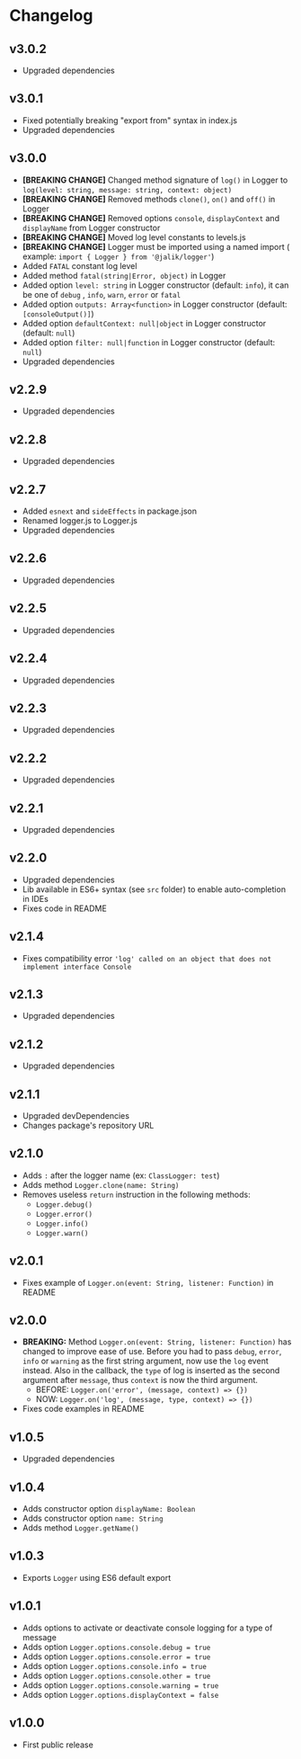 # Changelog

## v3.0.2

- Upgraded dependencies

## v3.0.1

- Fixed potentially breaking "export from" syntax in index.js
- Upgraded dependencies

## v3.0.0

- **[BREAKING CHANGE]** Changed method signature of `log()` in Logger
  to `log(level: string, message: string, context: object)`
- **[BREAKING CHANGE]** Removed methods `clone()`, `on()` and `off()` in Logger
- **[BREAKING CHANGE]** Removed options `console`, `displayContext` and `displayName` from Logger
  constructor
- **[BREAKING CHANGE]** Moved log level constants to levels.js
- **[BREAKING CHANGE]** Logger must be imported using a named import (
  example: `import { Logger } from '@jalik/logger'`)
- Added `FATAL` constant log level
- Added method `fatal(string|Error, object)` in Logger
- Added option `level: string` in Logger constructor (default: `info`), it can be one of `debug`
  , `info`, `warn`, `error` or `fatal`
- Added option `outputs: Array<function>` in Logger constructor (default: `[consoleOutput()]`)
- Added option `defaultContext: null|object` in Logger constructor (default: `null`)
- Added option `filter: null|function` in Logger constructor (default: `null`)
- Upgraded dependencies

## v2.2.9

- Upgraded dependencies

## v2.2.8

- Upgraded dependencies

## v2.2.7

- Added `esnext` and `sideEffects` in package.json
- Renamed logger.js to Logger.js
- Upgraded dependencies

## v2.2.6

- Upgraded dependencies

## v2.2.5

- Upgraded dependencies

## v2.2.4

- Upgraded dependencies

## v2.2.3

- Upgraded dependencies

## v2.2.2

- Upgraded dependencies

## v2.2.1

- Upgraded dependencies

## v2.2.0

- Upgraded dependencies
- Lib available in ES6+ syntax (see `src` folder) to enable auto-completion in IDEs
- Fixes code in README

## v2.1.4

- Fixes compatibility error `'log' called on an object that does not implement interface Console`

## v2.1.3

- Upgraded dependencies

## v2.1.2

- Upgraded dependencies

## v2.1.1

- Upgraded devDependencies
- Changes package's repository URL

## v2.1.0

- Adds `:` after the logger name (ex: `ClassLogger: test`)
- Adds method `Logger.clone(name: String)`
- Removes useless `return` instruction in the following methods:
    - `Logger.debug()`
    - `Logger.error()`
    - `Logger.info()`
    - `Logger.warn()`

## v2.0.1

- Fixes example of `Logger.on(event: String, listener: Function)` in README

## v2.0.0

- **BREAKING:** Method `Logger.on(event: String, listener: Function)` has changed to improve ease of
  use. Before you had to pass
  `debug`, `error`, `info` or `warning` as the first string argument, now use the `log`
  event instead. Also in the callback, the `type` of log is inserted as the second argument
  after `message`, thus `context` is now the third argument.
    - BEFORE: `Logger.on('error', (message, context) => {})`
    - NOW: `Logger.on('log', (message, type, context) => {})`
- Fixes code examples in README

## v1.0.5

- Upgraded dependencies

## v1.0.4

- Adds constructor option `displayName: Boolean`
- Adds constructor option `name: String`
- Adds method `Logger.getName()`

## v1.0.3

- Exports `Logger` using ES6 default export

## v1.0.1

- Adds options to activate or deactivate console logging for a type of message
- Adds option `Logger.options.console.debug = true`
- Adds option `Logger.options.console.error = true`
- Adds option `Logger.options.console.info = true`
- Adds option `Logger.options.console.other = true`
- Adds option `Logger.options.console.warning = true`
- Adds option `Logger.options.displayContext = false`

## v1.0.0

- First public release
